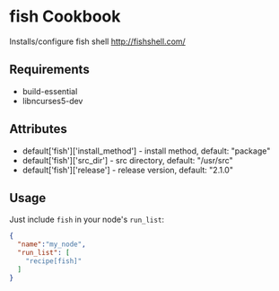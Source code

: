 fish Cookbook
=============
Installs/configure fish shell
http://fishshell.com/

Requirements
------------

- build-essential
- libncurses5-dev

Attributes
----------

- default['fish']['install_method'] - install method, default: "package"
- default['fish']['src_dir'] - src directory, default: "/usr/src"
- default['fish']['release'] - release version, default: "2.1.0"

Usage
-----

Just include `fish` in your node's `run_list`:

```json
{
  "name":"my_node",
  "run_list": [
    "recipe[fish]"
  ]
}
```
